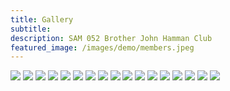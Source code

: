 ```yaml
---
title: Gallery
subtitle: 
description: SAM 052 Brother John Hamman Club
featured_image: /images/demo/members.jpeg
---
```


<div class="gallery" data-columns="3">
	<img src="/sanantoniomagicclub.github.io/images/demo/small1.jpg">
	<img src="/sanantoniomagicclub.github.io/images/demo/small2.jpg">
	<img src="/sanantoniomagicclub.github.io/images/demo/small3.jpg">
	<img src="/sanantoniomagicclub.github.io/images/demo/small4.jpg">
	<img src="/sanantoniomagicclub.github.io/images/demo/small-5.jpg">
	<img src="/sanantoniomagicclub.github.io/images/demo/small6.jpg">
	<img src="/sanantoniomagicclub.github.io/images/demo/meeting1.jpeg">
	<img src="/sanantoniomagicclub.github.io/images/demo/meeting2.jpeg">
	<img src="/sanantoniomagicclub.github.io/images/demo/meeting3.jpeg">
	<img src="/sanantoniomagicclub.github.io/images/demo/meeting4.jpeg">
	<img src="/sanantoniomagicclub.github.io/images/demo/meeting5.jpeg">
	<img src="/sanantoniomagicclub.github.io/images/demo/meeting6.jpeg">
	<img src="/sanantoniomagicclub.github.io/images/demo/meeting7.jpeg">
	<img src="/sanantoniomagicclub.github.io/images/demo/meeting8.jpeg">
	<img src="/sanantoniomagicclub.github.io/images/demo/meeting9.jpeg">
	<img src="/sanantoniomagicclub.github.io/images/demo/members.jpeg">
	<img src="/sanantoniomagicclub.github.io/images/demo/club1.png">
</div>


